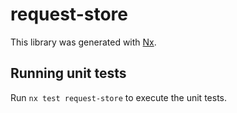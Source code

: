 # request-store

This library was generated with [Nx](https://nx.dev).

## Running unit tests

Run `nx test request-store` to execute the unit tests.
